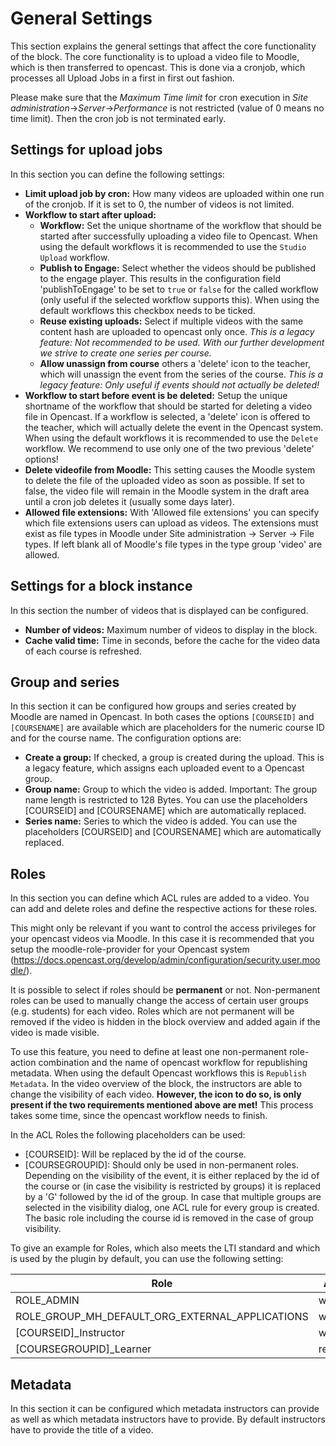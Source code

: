 # General Settings

This section explains the general settings that affect the core functionality of the block.
The core functionality is to upload a video file to Moodle, which is then transferred to opencast.
This is done via a cronjob, which processes all Upload Jobs in a first in first out fashion.

Please make sure that the *Maximum Time limit* for cron execution in *Site administration*->*Server*->*Performance* is not restricted (value of 0 means no time limit).
Then the cron job is not terminated early.

## Settings for upload jobs

In this section you can define the following settings:

* **Limit upload job by cron:** How many videos are uploaded within one run of the cronjob. If it is set to 0, the number of videos is not limited.
* **Workflow to start after upload:**
    + **Workflow:** Set the unique shortname of the workflow that should be started after successfully uploading a video file to Opencast. When using the default workflows it is recommended to use the `Studio Upload` workflow.
    + **Publish to Engage:**  Select whether the videos should be published to the engage player. This results in the configuration field 'publishToEngage' to be set to `true` or `false` for the called workflow (only useful if the selected workflow supports this). When using the default workflows this checkbox needs to be ticked.
    + **Reuse existing uploads:** Select if multiple videos with the same content hash are uploaded to opencast only once. *This is a legacy feature: Not recommended to be used. With our further development we strive to create one series per course.*
    + **Allow unassign from course** others a 'delete' icon to the teacher, which will unassign the event from the series of the course. *This is a legacy feature: Only useful if events should not actually be deleted!*
* **Workflow to start before event is be deleted:** Setup the unique shortname of the workflow that should be started for deleting a video file in Opencast. If a workflow is selected, a 'delete' icon is offered to the teacher, which will actually delete the event in the Opencast system. When using the default workflows it is recommended to use the `Delete` workflow. We recommend to use only one of the two previous 'delete' options!
* **Delete videofile from Moodle:** This setting causes the Moodle system to delete the file of the uploaded video as soon as possible. If set to false, the video file will remain in the Moodle system in the draft area until a cron job deletes it (usually some days later).
* **Allowed file extensions:** With 'Allowed file extensions' you can specify which file extensions users can upload as videos. The extensions must exist as file types in Moodle under Site administration -> Server -> File types. If left blank all of Moodle's file types in the type group 'video' are allowed.

## Settings for a block instance

In this section the number of videos that is displayed can be configured.

* **Number of videos:** Maximum number of videos to display in the block.
* **Cache valid time:** Time in seconds, before the cache for the video data of each course is refreshed.

## Group and series

In this section it can be configured how groups and series created by Moodle are named in Opencast. In both cases the options `[COURSEID]` and `[COURSENAME]` are available which are placeholders for the numeric course ID and for the course name. The configuration options are:

* **Create a group:** If checked, a group is created during the upload. This is a legacy feature, which assigns each uploaded event to a Opencast group.
* **Group name:** Group to which the video is added. Important: The group name length is restricted to 128 Bytes. You can use the placeholders [COURSEID] and [COURSENAME] which are automatically replaced.
* **Series name:** Series to which the video is added. You can use the placeholders [COURSEID] and [COURSENAME] which are automatically replaced.

## Roles

In this section you can define which ACL rules are added to a video. You can add and delete roles and define the respective actions for these roles.

This might only be relevant if you want to control the access privileges for your opencast videos via Moodle. In this case it is recommended that you setup the moodle-role-provider for your Opencast system (https://docs.opencast.org/develop/admin/configuration/security.user.moodle/).

It is possible to select if roles should be **permanent** or not. Non-permanent roles can be used to manually change the access of certain user groups (e.g. students) for each video.
Roles which are not permanent will be removed if the video is hidden in the block overview and added again if the video is made visible.

To use this feature, you need to define at least one non-permanent role-action combination and the name of opencast workflow for republishing metadata. When using the default Opencast workflows this is `Republish Metadata`. In the video overview of the block, the instructors are able to change the visibility of each video. **However, the icon to do so, is only present if the two requirements mentioned above are met!** This process takes some time, since the opencast workflow needs to finish.

In the ACL Roles the following placeholders can be used:
 * [COURSEID]: Will be replaced by the id of the course.
 * [COURSEGROUPID]: Should only be used in non-permanent roles.
 Depending on the visibility of the event, it is either replaced by the id of the course or
 (in case the visibility is restricted by groups) it is replaced by a 'G' followed by the id of the group.
 In case that multiple groups are selected in the visibility dialog, one ACL rule for every group is created.
 The basic role including the course id is removed in the case of group visibility.

To give an example for Roles, which also meets the LTI standard and which is used by the plugin by default, you can use the following setting:

| Role                                            | Actions    | Permanent |
| ------------------------------------------------|------------|-----------|
| ROLE_ADMIN                                      | write,read | Yes       |
| ROLE_GROUP_MH_DEFAULT_ORG_EXTERNAL_APPLICATIONS | write,read | Yes       |
| [COURSEID]_Instructor                           | write,read | Yes       |
| [COURSEGROUPID]_Learner                         | read       | No        |

## Metadata

In this section it can be configured which metadata instructors can provide as well as which metadata instructors have to provide. By default instructors have to provide the title of a video.
